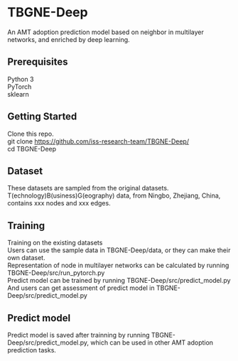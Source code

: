 # TBGNE-Deep
An AMT adoption prediction model based on neighbor in multilayer networks, and enriched by deep learning. 
## Prerequisites 
Python 3  
PyTorch  
sklearn  
## Getting Started 
Clone this repo.  
git clone https://github.com/iss-research-team/TBGNE-Deep/  
cd TBGNE-Deep  
## Dataset  
These datasets are sampled from the original datasets. 
T(echnology)B(usiness)G(eography) data, from Ningbo, Zhejiang, China, contains xxx nodes and xxx edges.  
## Training  
Training on the existing datasets  
Users can use the sample data in TBGNE-Deep/data, or they can make their own dataset.  
Representation of node in multilayer networks can be calculated by running TBGNE-Deep/src/run_pytorch.py  
Predict model can be trained by running TBGNE-Deep/src/predict_model.py  
And users can get assessment of predict model in TBGNE-Deep/src/predict_model.py  
## Predict model
Predict model is saved after trainning by running TBGNE-Deep/src/predict_model.py, which can be used in other AMT adoption prediction tasks. 
 
